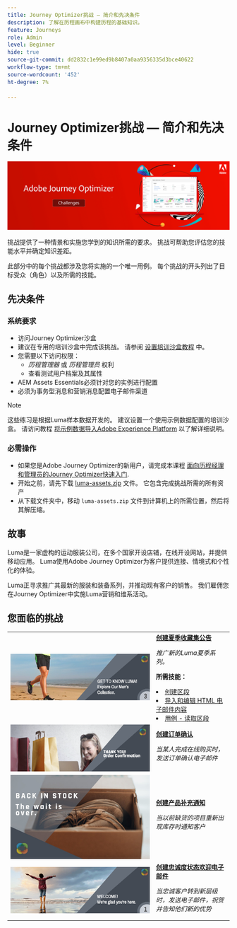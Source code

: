 ```yaml
---
title: Journey Optimizer挑战 — 简介和先决条件
description: 了解在历程画布中构建历程的基础知识。
feature: Journeys
role: Admin
level: Beginner
hide: true
source-git-commit: dd2832c1e99ed9b8407a0aa9356335d3bce40622
workflow-type: tm+mt
source-wordcount: '452'
ht-degree: 7%

---
```



# Journey Optimizer挑战 — 简介和先决条件

![AJO挑战横幅](./assets/ajo-banner-challenges.png)

挑战提供了一种情景和实施您学到的知识所需的要求。 挑战可帮助您评估您的技能水平并确定知识差距。

此部分中的每个挑战都涉及您将实施的一个唯一用例。 每个挑战的开头列出了目标受众（角色）以及所需的技能。

## 先决条件

### 系统要求

* 访问Journey Optimizer沙盒
* 建议在专用的培训沙盒中完成该挑战。 请参阅 [设置培训沙盒教程](https://experienceleague.adobe.com//docs/journey-optimizer-learn/configure-a-training-sandbox/introduction-and-prerequisites.html) 中。
* 您需要以下访问权限：
   * *历程管理器* 或 *历程管理员* 权利
   * 查看测试用户档案及其属性
* AEM Assets Essentials必须针对您的实例进行配置
* 必须为事务型消息和营销消息配置电子邮件渠道

>[!NOTE]
> 这些练习是根据Luma样本数据开发的。 建议设置一个使用示例数据配置的培训沙盒。 请访问教程 [将示例数据导入Adobe Experience Platform](https://experienceleague.adobe.com/docs/platform-learn/tutorials/import-sample-data.html?lang=en) 以了解详细说明。

### 必需操作

* 如果您是Adobe Journey Optimizer的新用户，请完成本课程 [面向历程经理和管理员的Journey Optimizer快速入门](https://experienceleague.adobe.com/?recommended=JourneyOptimizer-U-1-2021.1).
* 开始之前，请先下载 [luma-assets.zip](/help/challenges/assets/email-assets/luma-assets.zip) 文件。 它包含完成挑战所需的所有资产
* 从下载文件夹中，移动 `luma-assets.zip` 文件到计算机上的所需位置，然后将其解压缩。

## 故事

Luma是一家虚构的运动服装公司，在多个国家开设店铺，在线开设网站，并提供移动应用。 Luma使用Adobe Journey Optimizer为客户提供连接、情境式和个性化的体验。

Luma正寻求推广其最新的服装和装备系列，并推动现有客户的销售。 我们雇佣您在Journey Optimizer中实施Luma营销和维系活动。

## 您面临的挑战

<table>
<tr>
<td>
 <div>
      <a href="summer-collection-announcement-challenge.md">
        <img alt="夏季收藏公告图像" src="./assets/email-assets/luma-transactional-onboarding-3.png"/>
      </a>
      </div>
  </td>
  <td>
   <a href="summer-collection-announcement-challenge.md">
    <strong>创建夏季收藏集公告 </strong>
    </a>
      <p>
      <em>推广新的Luma夏季系列。 </em>
      <p>
      <b>所需技能：</b>
      <li><a href="https://experienceleague.adobe.com/docs/journey-optimizer-learn/tutorials/create-segments.html"> 创建区段</li>
      <li><a href="https://experienceleague.adobe.com/docs/journey-optimizer-learn/tutorials/create-messages/import-and-author-html-email-content.html">导入和编辑 HTML 电子邮件内容</li>
      <li><a href="https://experienceleague.adobe.com/docs/journey-optimizer-learn/tutorials/create-journeys/use-case-read-segment.html">用例 - 读取区段</li>
  </td>
  </tr>
  <tr>
  <td>
  <div>
    <a href="order-confirmation-challenge.md">
      <img alt="Luma电子邮件" src="./assets/email-assets/luma-transactional-order-confirmation.png"/>
    </a>
  </td>
  <td>
      <a href="order-confirmation-challenge.md">
    <strong>创建订单确认</strong>
    </a>
    <div>
    <p>
    <em>当某人完成在线购买时，发送订单确认电子邮件
    </em>
    <p>
  </td>
  </tr>
  <tr>
    <td>
    <div>
    <a href="product-replenishment-challenge.md">
      <img alt="Luma 网站" src="./assets/email-assets/luma-ProductReplenishment.jpg"/>
    </a>
    </div>
    <td>
    <div >
      <a href="product-replenishment-challenge.md">
    <strong>创建产品补充通知 </strong>
    </a>
    </div>
    <p>
    <em>当以前缺货的项目重新出现库存时通知客户</em>
    <p>
  </td>
  </tr>
  <tr>
    <td>
    <div>
    <a href="loyalty-status-welcome-email-challenge.md">
      <img alt="欢迎" src="./assets/email-assets/luma-transactional-onboarding-1.png"/>
    </a>
    </div>
    <td>
    <div >
      <a href="loyalty-status-welcome-email-challenge.md">
    <strong>创建忠诚度状态欢迎电子邮件 </strong>
    </a>
    </div>
    <p>
    <em>当忠诚客户转到新层级时，发送电子邮件，祝贺并告知他们新的优势</em>
    <p>
  </td>
  </tr>
</table>
